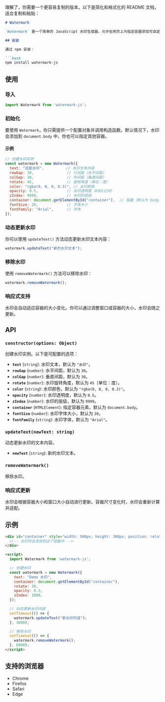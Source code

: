 理解了，你需要一个更容易复制的版本。以下是简化和格式化的 README 文档，适合复制和粘贴：

```markdown
# Watermark

`Watermark` 是一个简单的 JavaScript 水印生成器，允许在网页上为指定容器添加可自定义的水印，支持动态更新文本内容、旋转、颜色、透明度等属性。

## 安装

通过 npm 安装：

```bash
npm install watermark-js
```

## 使用

### 导入

```javascript
import Watermark from 'watermark-js';
```

### 初始化

要使用 `Watermark`，你只需提供一个配置对象并调用构造函数。默认情况下，水印会添加到 `document.body` 中，你也可以指定其他容器。

#### 示例

```javascript
// 创建水印实例
const watermark = new Watermark({
  text: "这是水印",          // 水印文本内容
  rowGap: 30,               // 行间距（水平间距）
  colGap: 30,               // 列间距（垂直间距）
  rotate: 45,               // 旋转角度（单位：度）
  color: "rgba(0, 0, 0, 0.3)", // 水印颜色
  opacity: 0.5,             // 水印透明度（0到1之间）
  zIndex: 9999,             // 水印的层级
  container: document.getElementById("container"),  // 容器（默认为 body）
  fontSize: 20,             // 字体大小
  fontFamily: "Arial",      // 字体
});
```

### 动态更新水印

你可以使用 `updateText()` 方法动态更新水印文本内容：

```javascript
watermark.updateText("新的水印文本");
```

### 移除水印

使用 `removeWatermark()` 方法可以移除水印：

```javascript
watermark.removeWatermark();
```

### 响应式支持

水印会自动适应容器的大小变化。你可以通过调整窗口或容器的大小，水印会随之更新。

## API

### `constructor(options: Object)`

创建水印实例。以下是可配置的选项：

- **`text`** (`string`): 水印文本，默认为 `"水印"`。
- **`rowGap`** (`number`): 水平间距，默认为 `30`。
- **`colGap`** (`number`): 垂直间距，默认为 `30`。
- **`rotate`** (`number`): 水印旋转角度，默认为 `45`（单位：度）。
- **`color`** (`string`): 水印颜色，默认为 `"rgba(0, 0, 0, 0.3)"`。
- **`opacity`** (`number`): 水印透明度，默认为 `0.5`。
- **`zIndex`** (`number`): 水印的层级，默认为 `9999`。
- **`container`** (`HTMLElement`): 指定容器元素，默认为 `document.body`。
- **`fontSize`** (`number`): 水印字体大小，默认为 `20`。
- **`fontFamily`** (`string`): 水印字体，默认为 `"Arial"`。

### `updateText(newText: string)`

动态更新水印的文本内容。

- **`newText`** (`string`): 新的水印文本。

### `removeWatermark()`

移除水印。

### 响应式更新

水印会根据容器大小和窗口大小自动进行更新。容器尺寸变化时，水印会重新计算并适配。

## 示例

```html
<div id="container" style="width: 500px; height: 300px; position: relative;">
  <!-- 水印将会添加到这个容器中 -->
</div>

<script>
  import Watermark from 'watermark-js';

  // 创建水印
  const watermark = new Watermark({
    text: "Demo 水印",
    container: document.getElementById("container"),
    rotate: 30,
    opacity: 0.3,
    zIndex: 1000,
  });

  // 动态更新水印内容
  setTimeout(() => {
    watermark.updateText("新水印内容");
  }, 3000);

  // 移除水印
  setTimeout(() => {
    watermark.removeWatermark();
  }, 6000);
</script>
```

## 支持的浏览器

- Chrome
- Firefox
- Safari
- Edge
